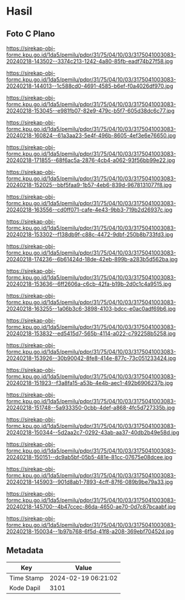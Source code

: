 # Hasil

## Foto C Plano

https://sirekap-obj-formc.kpu.go.id/1da5/pemilu/pdpr/31/75/04/10/03/3175041003083-20240218-143502--3374c213-1242-4a80-85fb-eadf74b27f58.jpg

https://sirekap-obj-formc.kpu.go.id/1da5/pemilu/pdpr/31/75/04/10/03/3175041003083-20240218-144013--1c588cd0-4691-4585-b6ef-f0a4026df970.jpg

https://sirekap-obj-formc.kpu.go.id/1da5/pemilu/pdpr/31/75/04/10/03/3175041003083-20240218-153045--e981fb07-82e9-479c-b5f7-605d38dc6c77.jpg

https://sirekap-obj-formc.kpu.go.id/1da5/pemilu/pdpr/31/75/04/10/03/3175041003083-20240218-160824--61a3aa23-5e4f-496b-8605-4ef3e6e76650.jpg

https://sirekap-obj-formc.kpu.go.id/1da5/pemilu/pdpr/31/75/04/10/03/3175041003083-20240218-171855--68f6ac5a-2876-4cb4-a062-93f56bb99e22.jpg

https://sirekap-obj-formc.kpu.go.id/1da5/pemilu/pdpr/31/75/04/10/03/3175041003083-20240218-152025--bbf5faa9-1b57-4eb6-839d-9678131077f8.jpg

https://sirekap-obj-formc.kpu.go.id/1da5/pemilu/pdpr/31/75/04/10/03/3175041003083-20240218-163556--cd0ff071-cafe-4e43-9bb3-719b2d26937c.jpg

https://sirekap-obj-formc.kpu.go.id/1da5/pemilu/pdpr/31/75/04/10/03/3175041003083-20240218-153302--f138db9f-c88c-4472-9dbf-250b8b733fd3.jpg

https://sirekap-obj-formc.kpu.go.id/1da5/pemilu/pdpr/31/75/04/10/03/3175041003083-20240218-174236--6b61424d-18de-42eb-899b-a283b5d562ba.jpg

https://sirekap-obj-formc.kpu.go.id/1da5/pemilu/pdpr/31/75/04/10/03/3175041003083-20240218-153636--6ff2606a-c6cb-42fa-b19b-2d0c1c4a9515.jpg

https://sirekap-obj-formc.kpu.go.id/1da5/pemilu/pdpr/31/75/04/10/03/3175041003083-20240218-163255--1a06b3c6-3898-4103-bdcc-e0ac0adf69b6.jpg

https://sirekap-obj-formc.kpu.go.id/1da5/pemilu/pdpr/31/75/04/10/03/3175041003083-20240218-153832--ed5415d7-565b-4114-a022-c792258b5258.jpg

https://sirekap-obj-formc.kpu.go.id/1da5/pemilu/pdpr/31/75/04/10/03/3175041003083-20240218-153926--30b90042-8fe8-414e-877c-73c051233424.jpg

https://sirekap-obj-formc.kpu.go.id/1da5/pemilu/pdpr/31/75/04/10/03/3175041003083-20240218-151923--f3a8fa15-a53b-4e4b-aec1-492b6906237b.jpg

https://sirekap-obj-formc.kpu.go.id/1da5/pemilu/pdpr/31/75/04/10/03/3175041003083-20240218-151748--5a933350-0cbb-4def-a868-4fc5d727335b.jpg

https://sirekap-obj-formc.kpu.go.id/1da5/pemilu/pdpr/31/75/04/10/03/3175041003083-20240218-150344--5d2aa2c7-0292-43ab-aa37-40db2b49e58d.jpg

https://sirekap-obj-formc.kpu.go.id/1da5/pemilu/pdpr/31/75/04/10/03/3175041003083-20240218-150151--dc9ab5bf-05b5-481e-81cc-07675e08dcee.jpg

https://sirekap-obj-formc.kpu.go.id/1da5/pemilu/pdpr/31/75/04/10/03/3175041003083-20240218-145903--901d8ab1-7893-4cff-87f6-089b9be79a33.jpg

https://sirekap-obj-formc.kpu.go.id/1da5/pemilu/pdpr/31/75/04/10/03/3175041003083-20240218-145700--4b47ccec-86da-4650-ae70-0d7c87bcaabf.jpg

https://sirekap-obj-formc.kpu.go.id/1da5/pemilu/pdpr/31/75/04/10/03/3175041003083-20240218-150034--1b97b768-6f5d-41f8-a208-369ebf70452d.jpg


## Metadata

| Key        | Value               |
| ---------- | ------------------- |
| Time Stamp | 2024-02-19 06:21:02 |
| Kode Dapil | 3101                |




